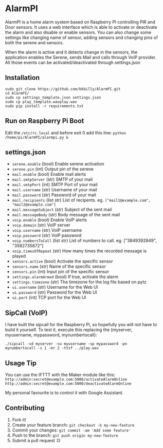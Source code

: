 # AlarmPI

AlarmPI is a home alarm system based on Raspberry PI controlling PIR and Door sensors. It uses a web interface which is able to activate or deactivate the alarm and also disable or enable sensors. You can also change some settings like changing name of sensor, adding sensors and changing pins of both the serene and sensors.

When the alarm is active and it detects change in the sensors, the application enables the Serene, sends Mail and calls through VoIP provider. All those events can be activated/deactivated through settings.json

## Installation
```
sudo git clone https://github.com/bkbilly/AlarmPI.git
cd AlarmPI/
sudo cp settings_template.json settings.json
sudo cp play_template.wavplay.wav
sudo pip install -r requirements.txt
```

## Run on Raspberry Pi Boot
Edit the `/etc/rc.local` and before exit 0 add this line: `python /home/pi/AlarmPI/alarmpi.py &`



## settings.json

* `serene.enable` (bool) Enable serene activation
* `serene.pin` (int) Output pin of the serene
* `mail.enable` (bool) Enable mail alerts
* `mail.smtpServer` (str) SMTP of your mail
* `mail.smtpPort` (int) SMTP Port of your mail
* `mail.username` (str) Username of your mail
* `mail.password` (str) Password of your mail
* `mail.recipients` (list str) List of recipents. eg. `["mail1@example.com", "mail2@example.com"]`
* `mail.messageSubject` (str) Subject of the sent mail
* `mail.messageBody` (str) Body message of the sent mail
* `voip.enable` (bool) Enable VoIP alerts
* `voip.domain` (str) VoIP server
* `voip.username` (str) VoIP username
* `voip.password` (str) VoIP password
* `voip.numbersToCall` (list str) List of numbers to call. eg. ["3849392849", "3582735872"]
* `voip.timesOfRepeat` (str) How many times the recorded message is played
* `sensors.active` (bool) Activate the specific sensor
* `sensors.name` (str) Name of the specific sensor
* `sensors.pin` (int) Input pin of the specific sensor
* `settings.alarmArmed` (bool) If true, activate the alarm
* `settings.timezone` (str) The timezone for the log file based on pytz
* `ui.username` (str) Username for the Web UI
* `ui.password` (str) Password for the Web UI
* `ui.port` (int) TCP port for the Web UI

## SipCall (VoIP)

I have built the sipcall for the Raspberry Pi, so hopefully you will not have to build it yourself.
To test it, execute this replacing the (myserver, myusername, mypassword, mynumbertocall):

`./sipcall -sd myserver -su myusername -sp mypassword -pn mynumbertocall -s 1 -mr 2 -ttsf ../play.wav`

## Usage Tip

You can use the IFTTT with the Maker module like this:
`http://admin:secret@example.com:5000/activateAlarmOnline`
`http://admin:secret@example.com:5000/deactivateAlarmOnline`

My personal favourite is to control it with Google Assistant.

## Contributing

1. Fork it!
2. Create your feature branch: `git checkout -b my-new-feature`
3. Commit your changes: `git commit -am 'Add some feature'`
4. Push to the branch: `git push origin my-new-feature`
5. Submit a pull request :D

